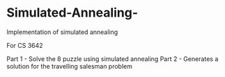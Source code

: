# Simulated-Annealing-
Implementation of simulated annealing

For CS 3642

Part 1 - Solve the 8 puzzle using simulated annealing
Part 2 - Generates a solution for the travelling salesman problem

